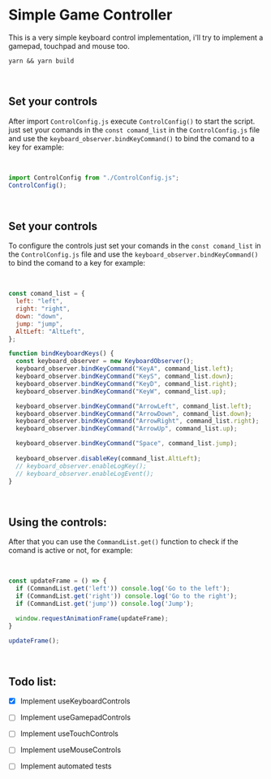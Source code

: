 <h1>Simple Game Controller</h1>

<p>This is a very simple keyboard control implementation, i'll try to implement a gamepad, touchpad and mouse too.</p>

```properties
yarn && yarn build
```

<br />

<h2>Set your controls</h2>

<p>After import <code>ControlConfig.js</code> execute <code>ControlConfig()</code> to start the script. just set your comands in the <code>const comand_list</code> in the <code>ControlConfig.js</code> file and use the <code>keyboard_observer.bindKeyCommand()</code> to bind the comand to a key for example:</p>

<br />

```js
import ControlConfig from "./ControlConfig.js";
ControlConfig();
```

<br />

<h2>Set your controls</h2>

<p>To configure the controls just set your comands in the <code>const comand_list</code> in the <code>ControlConfig.js</code> file and use the <code>keyboard_observer.bindKeyCommand()</code> to bind the comand to a key for example:</p>

<br />

```js
const comand_list = {
  left: "left",
  right: "right",
  down: "down",
  jump: "jump",
  AltLeft: "AltLeft",
};

function bindKeyboardKeys() {
  const keyboard_observer = new KeyboardObserver();
  keyboard_observer.bindKeyCommand("KeyA", command_list.left);
  keyboard_observer.bindKeyCommand("KeyS", command_list.down);
  keyboard_observer.bindKeyCommand("KeyD", command_list.right);
  keyboard_observer.bindKeyCommand("KeyW", command_list.up);

  keyboard_observer.bindKeyCommand("ArrowLeft", command_list.left);
  keyboard_observer.bindKeyCommand("ArrowDown", command_list.down);
  keyboard_observer.bindKeyCommand("ArrowRight", command_list.right);
  keyboard_observer.bindKeyCommand("ArrowUp", command_list.up);

  keyboard_observer.bindKeyCommand("Space", command_list.jump);
  
  keyboard_observer.disableKey(command_list.AltLeft);
  // keyboard_observer.enableLogKey();
  // keyboard_observer.enableLogEvent();
}
```

<br />

<h2>Using the controls:</h2>

<p>After that you can use the <code>CommandList.get()</code> function to check if the comand is active or not, for example:</p>

<br />

```js
const updateFrame = () => {
  if (CommandList.get('left')) console.log('Go to the left');
  if (CommandList.get('right')) console.log('Go to the right');
  if (CommandList.get('jump')) console.log('Jump');

  window.requestAnimationFrame(updateFrame);
}

updateFrame();
```

<br />

<h2>Todo list:</h2>

- [x] Implement useKeyboardControls
- [ ] Implement useGamepadControls
- [ ] Implement useTouchControls
- [ ] Implement useMouseControls
- [ ] Implement automated tests

